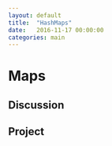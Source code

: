 ```yaml
---
layout: default
title:  "HashMaps"
date:   2016-11-17 00:00:00
categories: main
---
```

# Maps

## Discussion

## Project

